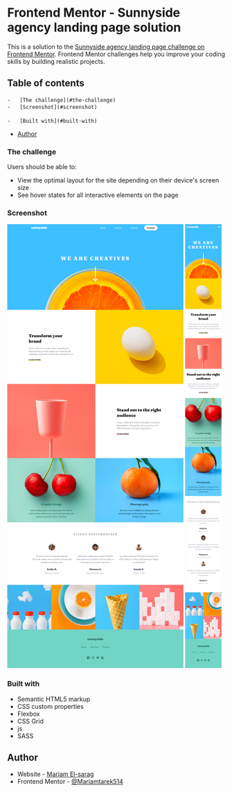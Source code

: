# Frontend Mentor - Sunnyside agency landing page solution

This is a solution to the [Sunnyside agency landing page challenge on Frontend Mentor](https://www.frontendmentor.io/challenges/sunnyside-agency-landing-page-7yVs3B6ef). Frontend Mentor challenges help you improve your coding skills by building realistic projects.

## Table of contents

    -   [The challenge](#the-challenge)
    -   [Screenshot](#screenshot)

    -   [Built with](#built-with)

-   [Author](#author)

### The challenge

Users should be able to:

-   View the optimal layout for the site depending on their device's screen size
-   See hover states for all interactive elements on the page

### Screenshot

![desktop-design](./design/desktop-design.png)
![mobile-design](./design/mobile-design.png)

### Built with

-   Semantic HTML5 markup
-   CSS custom properties
-   Flexbox
-   CSS Grid
-   js
-   SASS

## Author

-   Website - [Mariam El-sarag](https://mariamtarek514.github.io/profile/)
-   Frontend Mentor - [@Mariamtarek514](https://www.frontendmentor.io/profile/Mariamtarek514)
